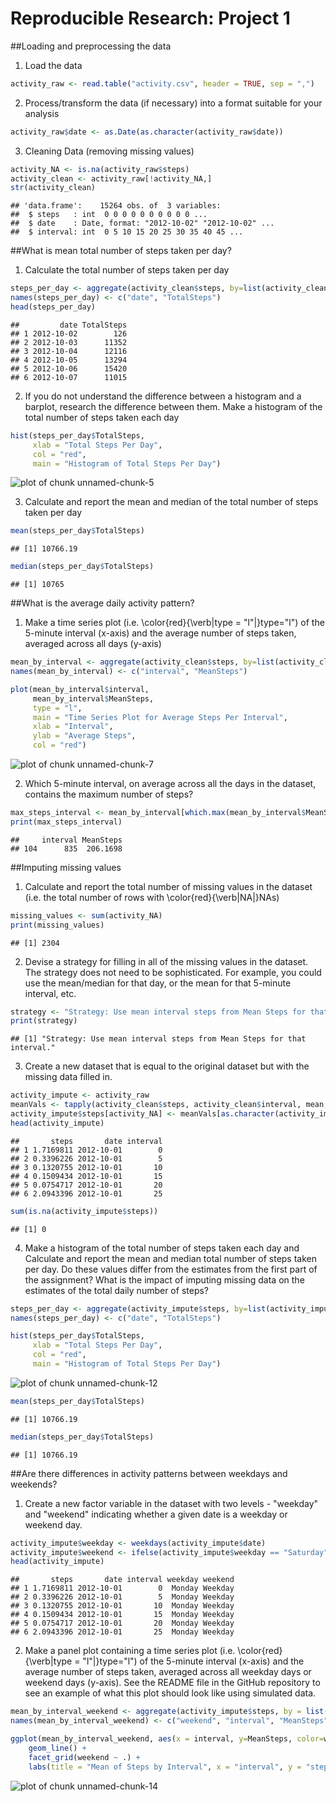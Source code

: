 
Reproducible Research: Project 1  
===================================



##Loading and preprocessing the data
1. Load the data  

```r
activity_raw <- read.table("activity.csv", header = TRUE, sep = ",")
```

2. Process/transform the data (if necessary) into a format suitable for your analysis

```r
activity_raw$date <- as.Date(as.character(activity_raw$date))
```

3. Cleaning Data (removing missing values)  

```r
activity_NA <- is.na(activity_raw$steps)  
activity_clean <- activity_raw[!activity_NA,]  
str(activity_clean)
```

```
## 'data.frame':	15264 obs. of  3 variables:
##  $ steps   : int  0 0 0 0 0 0 0 0 0 0 ...
##  $ date    : Date, format: "2012-10-02" "2012-10-02" ...
##  $ interval: int  0 5 10 15 20 25 30 35 40 45 ...
```

##What is mean total number of steps taken per day?
1. Calculate the total number of steps taken per day

```r
steps_per_day <- aggregate(activity_clean$steps, by=list(activity_clean$date), sum)
names(steps_per_day) <- c("date", "TotalSteps")
head(steps_per_day)
```

```
##         date TotalSteps
## 1 2012-10-02        126
## 2 2012-10-03      11352
## 3 2012-10-04      12116
## 4 2012-10-05      13294
## 5 2012-10-06      15420
## 6 2012-10-07      11015
```

2. If you do not understand the difference between a histogram and a barplot, research the difference between them. Make a histogram of the total number of steps taken each day

```r
hist(steps_per_day$TotalSteps,
     xlab = "Total Steps Per Day",
     col = "red",
     main = "Histogram of Total Steps Per Day")
```

![plot of chunk unnamed-chunk-5](figure/unnamed-chunk-5-1.png)

3. Calculate and report the mean and median of the total number of steps taken per day

```r
mean(steps_per_day$TotalSteps)
```

```
## [1] 10766.19
```

```r
median(steps_per_day$TotalSteps)
```

```
## [1] 10765
```

##What is the average daily activity pattern?
1. Make a time series plot (i.e. \color{red}{\verb|type = "l"|}type="l") of the 5-minute interval (x-axis) and the average number of steps taken, averaged across all days (y-axis)

```r
mean_by_interval <- aggregate(activity_clean$steps, by=list(activity_clean$interval), mean)
names(mean_by_interval) <- c("interval", "MeanSteps")

plot(mean_by_interval$interval,
     mean_by_interval$MeanSteps,
     type = "l",
     main = "Time Series Plot for Average Steps Per Interval",
     xlab = "Interval",
     ylab = "Average Steps",
     col = "red")
```

![plot of chunk unnamed-chunk-7](figure/unnamed-chunk-7-1.png)

2. Which 5-minute interval, on average across all the days in the dataset, contains the maximum number of steps?

```r
max_steps_interval <- mean_by_interval[which.max(mean_by_interval$MeanSteps),]
print(max_steps_interval)
```

```
##     interval MeanSteps
## 104      835  206.1698
```

##Imputing missing values
1. Calculate and report the total number of missing values in the dataset (i.e. the total number of rows with \color{red}{\verb|NA|}NAs)

```r
missing_values <- sum(activity_NA)
print(missing_values)
```

```
## [1] 2304
```

2. Devise a strategy for filling in all of the missing values in the dataset. The strategy does not need to be sophisticated. For example, you could use the mean/median for that day, or the mean for that 5-minute interval, etc.

```r
strategy <- "Strategy: Use mean interval steps from Mean Steps for that interval."
print(strategy)
```

```
## [1] "Strategy: Use mean interval steps from Mean Steps for that interval."
```

3. Create a new dataset that is equal to the original dataset but with the missing data filled in.

```r
activity_impute <- activity_raw
meanVals <- tapply(activity_clean$steps, activity_clean$interval, mean, na.rm=TRUE, simplify=TRUE)
activity_impute$steps[activity_NA] <- meanVals[as.character(activity_impute$interval[activity_NA])]
head(activity_impute)
```

```
##       steps       date interval
## 1 1.7169811 2012-10-01        0
## 2 0.3396226 2012-10-01        5
## 3 0.1320755 2012-10-01       10
## 4 0.1509434 2012-10-01       15
## 5 0.0754717 2012-10-01       20
## 6 2.0943396 2012-10-01       25
```

```r
sum(is.na(activity_impute$steps))
```

```
## [1] 0
```

4. Make a histogram of the total number of steps taken each day and Calculate and report the mean and median total number of steps taken per day. Do these values differ from the estimates from the first part of the assignment? What is the impact of imputing missing data on the estimates of the total daily number of steps?

```r
steps_per_day <- aggregate(activity_impute$steps, by=list(activity_impute$date), sum)
names(steps_per_day) <- c("date", "TotalSteps")

hist(steps_per_day$TotalSteps,
     xlab = "Total Steps Per Day",
     col = "red",
     main = "Histogram of Total Steps Per Day")
```

![plot of chunk unnamed-chunk-12](figure/unnamed-chunk-12-1.png)

```r
mean(steps_per_day$TotalSteps)
```

```
## [1] 10766.19
```

```r
median(steps_per_day$TotalSteps)
```

```
## [1] 10766.19
```

##Are there differences in activity patterns between weekdays and weekends?
1. Create a new factor variable in the dataset with two levels - "weekday" and "weekend" indicating whether a given date is a weekday or weekend day.

```r
activity_impute$weekday <- weekdays(activity_impute$date)
activity_impute$weekend <- ifelse(activity_impute$weekday == "Saturday" | activity_impute$weekday == "Sunday", "Weekend", "Weekday")
head(activity_impute)
```

```
##       steps       date interval weekday weekend
## 1 1.7169811 2012-10-01        0  Monday Weekday
## 2 0.3396226 2012-10-01        5  Monday Weekday
## 3 0.1320755 2012-10-01       10  Monday Weekday
## 4 0.1509434 2012-10-01       15  Monday Weekday
## 5 0.0754717 2012-10-01       20  Monday Weekday
## 6 2.0943396 2012-10-01       25  Monday Weekday
```

2. Make a panel plot containing a time series plot (i.e. \color{red}{\verb|type = "l"|}type="l") of the 5-minute interval (x-axis) and the average number of steps taken, averaged across all weekday days or weekend days (y-axis). See the README file in the GitHub repository to see an example of what this plot should look like using simulated data.

```r
mean_by_interval_weekend <- aggregate(activity_impute$steps, by = list(activity_impute$weekend, activity_impute$interval), mean)
names(mean_by_interval_weekend) <- c("weekend", "interval", "MeanSteps")

ggplot(mean_by_interval_weekend, aes(x = interval, y=MeanSteps, color=weekend)) +
    geom_line() +
    facet_grid(weekend ~ .) +
    labs(title = "Mean of Steps by Interval", x = "interval", y = "steps")
```

![plot of chunk unnamed-chunk-14](figure/unnamed-chunk-14-1.png)

